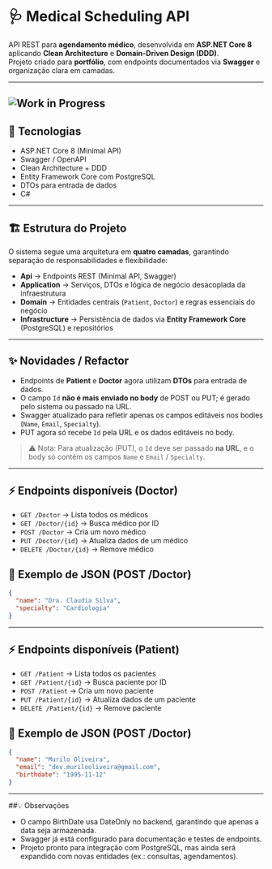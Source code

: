 # 🩺 Medical Scheduling API

API REST para **agendamento médico**, desenvolvida em **ASP.NET Core 8** aplicando **Clean Architecture** e **Domain-Driven Design (DDD)**.  
Projeto criado para **portfólio**, com endpoints documentados via **Swagger** e organização clara em camadas.

---
![Work in Progress](https://img.shields.io/badge/status-WIP-yellow)
---

## 🚀 Tecnologias
- ASP.NET Core 8 (Minimal API)  
- Swagger / OpenAPI  
- Clean Architecture + DDD  
- Entity Framework Core com PostgreSQL  
- DTOs para entrada de dados  
- C#  
---

## 🏗️ Estrutura do Projeto

O sistema segue uma arquitetura em **quatro camadas**, garantindo separação de responsabilidades e flexibilidade:

- **Api** → Endpoints REST (Minimal API, Swagger)  
- **Application** → Serviços, DTOs e lógica de negócio desacoplada da infraestrutura  
- **Domain** → Entidades centrais (`Patient`, `Doctor`) e regras essenciais do negócio  
- **Infrastructure** → Persistência de dados via **Entity Framework Core** (PostgreSQL) e repositórios

---

## ✨ Novidades / Refactor

- Endpoints de **Patient** e **Doctor** agora utilizam **DTOs** para entrada de dados.  
- O campo `Id` **não é mais enviado no body** de POST ou PUT; é gerado pelo sistema ou passado na URL.  
- Swagger atualizado para refletir apenas os campos editáveis nos bodies (`Name`, `Email`, `Specialty`).  
- PUT agora só recebe `Id` pela URL e os dados editáveis no body.

> ⚠️ Nota: Para atualização (PUT), o `Id` deve ser passado **na URL**, e o body só contém os campos `Name` e `Email` / `Specialty`.

---

## ⚡ Endpoints disponíveis (Doctor)
- `GET /Doctor` → Lista todos os médicos  
- `GET /Doctor/{id}` → Busca médico por ID  
- `POST /Doctor` → Cria um novo médico  
- `PUT /Doctor/{id}` → Atualiza dados de um médico  
- `DELETE /Doctor/{id}` → Remove médico  

## 📖 Exemplo de JSON (POST /Doctor)
```json
{
  "name": "Dra. Claudia Silva",
  "specialty": "Cardiologia"
}
````
---
## ⚡ Endpoints disponíveis (Patient)
- `GET /Patient` → Lista todos os pacientes  
- `GET /Patient/{id}` → Busca paciente por ID  
- `POST /Patient` → Cria um novo paciente  
- `PUT /Patient/{id}` → Atualiza dados de um paciente  
- `DELETE /Patient/{id}` → Remove paciente  

## 📖 Exemplo de JSON (POST /Doctor)
```json
{
  "name": "Murilo Oliveira",
  "email": "dev.murilooliveira@gmail.com",
  "birthdate": "1995-11-12"
}
````
---
##💡 Observações
- O campo BirthDate usa DateOnly no backend, garantindo que apenas a data seja armazenada.
- Swagger já está configurado para documentação e testes de endpoints.
- Projeto pronto para integração com PostgreSQL, mas ainda será expandido com novas entidades (ex.: consultas, agendamentos).
